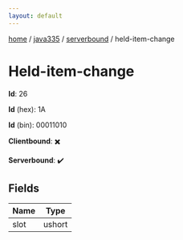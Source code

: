 ```yaml
---
layout: default
---
```


[home](/)  /  [java335](/protocol/java335)  /  [serverbound](/protocol/java335/serverbound)  /  held-item-change

# Held-item-change

**Id**: 26

**Id** (hex): 1A

**Id** (bin): 00011010

**Clientbound**: ✖️

**Serverbound**: ✔️

## Fields

Name | Type
---|---
slot | ushort

